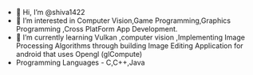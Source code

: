 - 👋 Hi, I’m @shiva1422
- 👀 I’m interested in Computer Vision,Game Programming,Graphics Programming ,Cross PlatForm App Development.
- 🌱 I’m currently learning Vulkan ,computer vision ,Implementing Image Processing Algorithms through building Image Editing Application for android that uses Opengl (glCompute)
-  Programming Languages - C,C++,Java

<!---
shiva1422/shiva1422 is a ✨ special ✨ repository because its `README.md` (this file) appears on your GitHub profile.
You can click the Preview link to take a look at your changes.
--->
